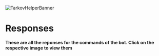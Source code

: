 ![TarkovHelperBanner](https://github.com/BetrixEdits/Tarkov-Helper/blob/master/Assets/Media/Responses.jpg?raw=true)

# Responses
**These are all the reponses for the commands of the bot. Click on the respective image to view them**
